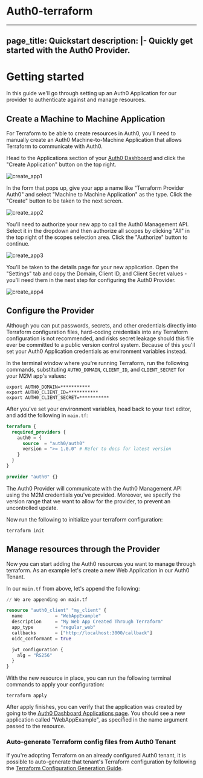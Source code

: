 # Auth0-terraform

---
page_title: Quickstart
description: |-
  Quickly get started with the Auth0 Provider.
---

# Getting started

In this guide we'll go through setting up an Auth0 Application for our provider to authenticate against and manage
resources.

## Create a Machine to Machine Application

For Terraform to be able to create resources in Auth0, you'll need to manually create an Auth0 Machine-to-Machine
Application that allows Terraform to communicate with Auth0.

Head to the Applications section of your [Auth0 Dashboard](https://manage.auth0.com/#/applications) and click the
"Create Application" button on the top right.

<img alt="create_app1" src="https://user-images.githubusercontent.com/28300158/183633275-88a5ae17-64e4-4352-8b9c-f8f62ba50a97.png">

In the form that pops up, give your app a name like "Terraform Provider Auth0" and select 
"Machine to Machine Application" as the type. Click the "Create" button to be taken to the next screen.

<img alt="create_app2" src="https://user-images.githubusercontent.com/28300158/183634949-cabdfe6e-93cf-42f1-bfdb-b0f216c2642c.png">

You'll need to authorize your new app to call the Auth0 Management API. Select it in the dropdown and then authorize all
scopes by clicking "All" in the top right of the scopes selection area. Click the "Authorize" button to continue.

<img alt="create_app3" src="https://user-images.githubusercontent.com/28300158/183635167-724ea60e-117d-47a5-a18c-746f402ee52a.png">

You'll be taken to the details page for your new application. Open the "Settings" tab and copy the Domain, Client ID,
and Client Secret values - you'll need them in the next step for configuring the Auth0 Provider.

<img alt="create_app4" src="https://user-images.githubusercontent.com/28300158/183635366-bee78296-cb7f-4586-b0a5-067aaa3ea578.png">


## Configure the Provider

Although you can put passwords, secrets, and other credentials directly into Terraform configuration files, hard-coding
credentials into any Terraform configuration is not recommended, and risks secret leakage should this file ever be 
committed to a public version control system. Because of this you'll set your Auth0 Application credentials as
environment variables instead.

In the terminal window where you're running Terraform, run the following commands, substituting `AUTHO_DOMAIN`,
`CLIENT_ID`, and `CLIENT_SECRET` for your M2M app's values:

```shell
export AUTH0_DOMAIN=***********
export AUTH0_CLIENT_ID=***********
export AUTH0_CLIENT_SECRET=***********
```

After you've set your environment variables, head back to your text editor, and add the following in `main.tf`:

```terraform
terraform {
  required_providers {
    auth0 = {
      source  = "auth0/auth0"
      version = ">= 1.0.0" # Refer to docs for latest version
    }
  }
}

provider "auth0" {}
```

The Auth0 Provider will communicate with the Auth0 Management API using the M2M credentials you've provided. 
Moreover, we specify the version range that we want to allow for the provider, to prevent an uncontrolled update.

Now run the following to initialize your terraform configuration:

```shell
terraform init
```

## Manage resources through the Provider

Now you can start adding the Auth0 resources you want to manage through terraform. As an example let's create a new
Web Application in our Auth0 Tenant.

In our `main.tf` from above, let's append the following:

```terraform
// We are appending on main.tf

resource "auth0_client" "my_client" {
  name            = "WebAppExample"
  description     = "My Web App Created Through Terraform"
  app_type        = "regular_web"
  callbacks       = ["http://localhost:3000/callback"]
  oidc_conformant = true

  jwt_configuration {
    alg = "RS256"
  }
}
```

With the new resource in place, you can run the following terminal commands to apply your configuration:

```shell
terraform apply
```

After apply finishes, you can verify that the application was created by going to the
[Auth0 Dashboard Applications page](https://manage.auth0.com/#/applications). You should see a new application called
"WebAppExample", as specified in the name argument passed to the resource.


### Auto-generate Terraform config files from Auth0 Tenant

If you're adopting Terraform on an already configured Auth0 tenant, it is possible to auto-generate that tenant's Terraform configuration by following the
[Terraform Configuration Generation Guide](https://registry.terraform.io/providers/auth0/auth0/latest/docs/guides/generate_terraform_config).